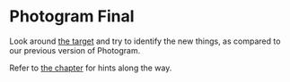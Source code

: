 # Photogram Final

Look around [the target](http://photogram-final.matchthetarget.com/) and try to identify the new things, as compared to our previous version of Photogram.

Refer to [the chapter](https://chapters.firstdraft.com/chapters/837) for hints along the way.

